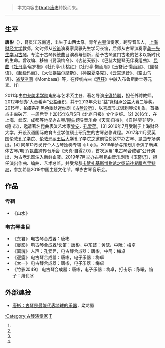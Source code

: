 > 本文内容由[Draft:唐彬](https://zh.wikipedia.org/wiki/Draft:唐彬)转换而来。


-----

## 生平

**唐彬**（），籍贯江苏南通，出生于山西太原。青年[古琴](../Page/古琴.md "wikilink")演奏家，跨界音乐人，[上海财经大学](../Page/上海财经大学.md "wikilink")教师。幼时师从[长笛](../Page/长笛.md "wikilink")演奏家吴骥先生学习长笛，后师从古琴演奏家[龚一先生学习古琴](https://zh.wikipedia.org/wiki/龚一 "wikilink")。专注于古琴传统曲目演奏与创新，给予古琴这门古老的艺术以新时代的生命。曾改编、移植《鬲溪梅令》、《杏花天影》、《巴赫大提琴无伴奏组曲》、[昆曲](../Page/昆曲.md "wikilink")《[牡丹亭](../Page/牡丹亭.md "wikilink")·皂罗袍》《牡丹亭·山桃红》《牡丹亭·懒画眉》《玉簪记·懒画眉》、《琵琶语》、《[超级玛丽](https://zh.wikipedia.org/wiki/超级玛丽 "wikilink")》、《[大侦探福尔摩斯](https://zh.wikipedia.org/wiki/大侦探福尔摩斯 "wikilink")》、《[神探夏洛克](../Page/神探夏洛克.md "wikilink")》、《[云宫迅音](https://zh.wikipedia.org/wiki/云宫迅音 "wikilink")》、《空山鸟语》、[盗梦空间](https://zh.wikipedia.org/wiki/盗梦空间 "wikilink")《Mombasa》等，在传统古曲《[酒狂](https://zh.wikipedia.org/wiki/酒狂 "wikilink")》中融入布鲁斯爵士等元素。\[1\]

2011年由[中央美术学院](../Page/中央美术学院.md "wikilink")电影与艺术系主任、著名导演[宁瀛特聘](https://zh.wikipedia.org/wiki/宁瀛 "wikilink")，担任外聘教师。2012年创办“大音希声”公益组织，并于2013年荣获“益”脉相承公益大赛二等奖。 2015年，拍摄系列黑色幽默迷你剧《[古琴诊所](https://zh.wikipedia.org/wiki/古琴诊所 "wikilink")》，以喜剧形式讽刺琴坛乱象，首播点击率破万，一周后登上2015年6月5日《[北京日报](https://zh.wikipedia.org/wiki/北京日报 "wikilink")》文化专版。\[2\] 2016年，在上海、武汉、成都等地举办古琴/[昆曲](../Page/昆曲.md "wikilink")跨界音乐会《天真·自得》，《自得·梦非梦》，《隐·市》，邀请著名昆曲表演艺术家[黎安](../Page/黎安.md "wikilink")、[孔爱萍](https://zh.wikipedia.org/wiki/孔爱萍 "wikilink")。\[3\] 2016年7月受聘于上海财经大学，开设汉语国际教育专业学位硕士研究生的古琴必修课程。2017年11月受英国伦敦[孔子学院](../Page/孔子学院.md "wikilink")、[伦敦玛丽王后大学](../Page/伦敦玛丽王后大学.md "wikilink")孔子学院之邀前往伦敦举办古琴、昆曲专场演出。\[4\] 同年12月发行个人古琴独奏专辑《山水》。2018年参与策划并参演了新媒体古琴/电子/昆曲跨界音乐会《天真·自得2.0》，首次运用“电古琴合成器”公开演出，为古老乐器注入新鲜血液。2019年7月举办古琴昆曲音乐剧场《玉簪记》，担任演出作曲、编曲、艺术总监。并受希腊[卡赞扎基斯博物馆之邀前往](https://zh.wikipedia.org/wiki/卡赞扎基斯 "wikilink")[希腊](../Page/希腊.md "wikilink")[克里特岛](https://zh.wikipedia.org/wiki/克里特岛 "wikilink")，参加希腊2019中国主题文化节，举办古琴音乐会。

## 作品

### 专辑

  - 《山水》

### 电古琴曲目

  - 《东君》 电古琴合成器：唐彬
  - 《夔影》 电古琴合成器/长笛：唐彬，中东鼓：黄瑟，中阮：梅卓
  - 《离魂》 人声：孔爱萍，电古琴合成器：唐彬，中阮：梅卓
  - 《逐露》 电古琴合成器：唐彬，电子乐器：梅卓
  - 《太一》 电古琴合成器：唐彬，电子乐器：梅卓
  - 《竹影2049》 电古琴合成器：唐彬，电子乐器：梅卓，打击乐：陈曦，笛子：屠化冰

## 外部連接

  - [唐彬：古琴是最能代表地球的乐器](https://www.bilibili.com/read/cv2894707/)，梁龙蜀

[:Category:古琴演奏家](https://zh.wikipedia.org/wiki/Category:古琴演奏家 "wikilink") [T](https://zh.wikipedia.org/wiki/Category:唐姓 "wikilink")

1.
2.
3.
4.